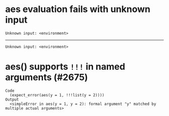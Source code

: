 # aes evaluation fails with unknown input

    Unknown input: <environment>

---

    Unknown input: <environment>

# aes() supports `!!!` in named arguments (#2675)

    Code
      (expect_error(aes(y = 1, !!!list(y = 2))))
    Output
      <simpleError in aes(y = 1, y = 2): formal argument "y" matched by multiple actual arguments>
